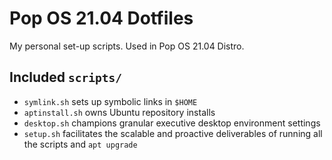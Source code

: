 # Pop OS 21.04 Dotfiles

My personal set-up scripts. Used in Pop OS 21.04 Distro. 

## Included `scripts/`

- `symlink.sh` sets up symbolic links in `$HOME`
- `aptinstall.sh` owns Ubuntu repository installs
- `desktop.sh` champions granular executive desktop environment settings
- `setup.sh` facilitates the scalable and proactive deliverables of running all the scripts and `apt upgrade`
